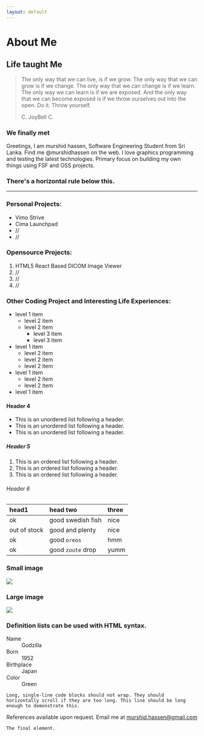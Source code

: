 ```yaml
---
layout: default
---
```


# [](#header-1)About Me


## [](#header-2)Life taught Me

> The only way that we can live, is if we grow. The only way that we can grow is if we change.
> The only way that we can change is if we learn. The only way we can learn is if we are exposed. And the only way that we can
> become exposed is if we throw ourselves out into the open. Do it. Throw yourself.
>
> C. JoyBell C.

### [](#header-3)     We finally met
  Greetings, I am murshid hassen, Software Engineering Student from Sri Lanka.
Find me @murshidhassen on the web. I love graphics programming and testing the latest technologies. Primary focus on building my own things
using FSF and OSS projects. 


### There's a horizontal rule below this.

* * *

### Personal Projects:

*   Vimo Strive
*   Cima Launchpad
*   //
*   //

### Opensource Projects:

1.  HTML5 React Based DICOM Image Viewer
1.  //
1.  //
1.  //

### Other Coding Project and Interesting Life Experiences:

- level 1 item
  - level 2 item
  - level 2 item
    - level 3 item
    - level 3 item
- level 1 item
  - level 2 item
  - level 2 item
  - level 2 item
- level 1 item
  - level 2 item
  - level 2 item
- level 1 item

#### [](#header-4)Header 4

*   This is an unordered list following a header.
*   This is an unordered list following a header.
*   This is an unordered list following a header.

##### [](#header-5)Header 5

1.  This is an ordered list following a header.
2.  This is an ordered list following a header.
3.  This is an ordered list following a header.

###### [](#header-6)Header 6

| head1        | head two          | three |
|:-------------|:------------------|:------|
| ok           | good swedish fish | nice  |
| out of stock | good and plenty   | nice  |
| ok           | good `oreos`      | hmm   |
| ok           | good `zoute` drop | yumm  |



### Small image

![](https://www.dropbox.com/home/shared%20folder?preview=pexels-photo-112642.jpeg)

### Large image

![](https://guides.github.com/activities/hello-world/branching.png)


### Definition lists can be used with HTML syntax.

<dl>
<dt>Name</dt>
<dd>Godzilla</dd>
<dt>Born</dt>
<dd>1952</dd>
<dt>Birthplace</dt>
<dd>Japan</dd>
<dt>Color</dt>
<dd>Green</dd>
</dl>

```
Long, single-line code blocks should not wrap. They should horizontally scroll if they are too long. This line should be long enough to demonstrate this.
```
References available upon request. Email me at [murshid.hassen@gmail.com](https://mailto:murshidhassen@gmail.com)


```
The final element.
```
